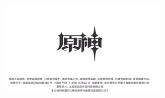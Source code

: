 ![image](https://github.com/MaRtinZiii/MaRtinZiii/blob/main/%E5%8E%9F%E7%A5%9E%E5%90%AF%E5%8A%A8.png)
